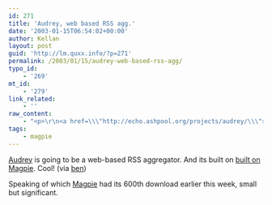```yaml
---
id: 271
title: 'Audrey, web based RSS agg.'
date: '2003-01-15T06:54:02+00:00'
author: Kellan
layout: post
guid: 'http://lm.quxx.info/?p=271'
permalink: /2003/01/15/audrey-web-based-rss-agg/
typo_id:
    - '269'
mt_id:
    - '279'
link_related:
    - ''
raw_content:
    - "<p>\r\n<a href=\\\"http://echo.ashpool.org/projects/audrey/\\\">Audrey</a> is going to be a web-based RSS aggregator.  And its built on <a href=\\\"http://echo.ashpool.org/projects/audrey/archives/90/\\\">built on Magpie</a>.  Cool!  (via <a href=\\\"http://www.benhammersley.com/archives/cat_content_syndication_with_rss.html\\\">ben</a>)\r\n</p>\r\n<p>\r\nSpeaking of which <a href=\\\"http://magpierss.sf.net\\\">Magpie</a> had its 600th download earlier this week, small but significant.\r\n</p>"
tags:
    - magpie
---
```


[Audrey](http://echo.ashpool.org/projects/audrey/) is going to be a web-based RSS aggregator. And its built on [built on Magpie](http://echo.ashpool.org/projects/audrey/archives/90/). Cool! (via [ben](http://www.benhammersley.com/archives/cat_content_syndication_with_rss.html))

Speaking of which [Magpie](http://magpierss.sf.net) had its 600th download earlier this week, small but significant.